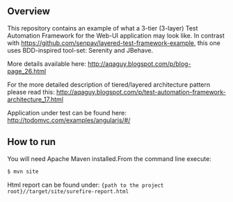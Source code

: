 ## Overview
This repository contains an example of what a 3-tier (3-layer) Test Automation Framework for the Web-UI application may look like. In contrast with https://github.com/senpay/layered-test-framework-example, this one uses BDD-inspired tool-set: Serenity and JBehave.

More details available here: http://aqaguy.blogspot.com/p/blog-page_26.html

For the more detailed description of tiered/layered architecture pattern please read this: http://aqaguy.blogspot.com/p/test-automation-framework-architecture_17.html

Application under test can be found here: http://todomvc.com/examples/angularjs/#/

## How to run
You will need Apache Maven installed.From the command line execute:

```bash
$ mvn site
```

Html report can be found under: `{path to the project root}//target/site/surefire-report.html`
